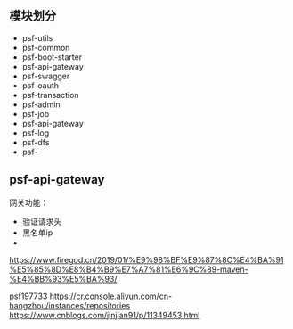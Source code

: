 ## 模块划分
- psf-utils
- psf-common
- psf-boot-starter
- psf-api-gateway
- psf-swagger
- psf-oauth
- psf-transaction
- psf-admin
- psf-job
- psf-api-gateway
- psf-log
- psf-dfs
- psf-

## psf-api-gateway

网关功能：

- 验证请求头
- 黑名单ip
- 

https://www.firegod.cn/2019/01/%E9%98%BF%E9%87%8C%E4%BA%91%E5%85%8D%E8%B4%B9%E7%A7%81%E6%9C%89-maven-%E4%BB%93%E5%BA%93/

psf197733
https://cr.console.aliyun.com/cn-hangzhou/instances/repositories
https://www.cnblogs.com/jinjian91/p/11349453.html